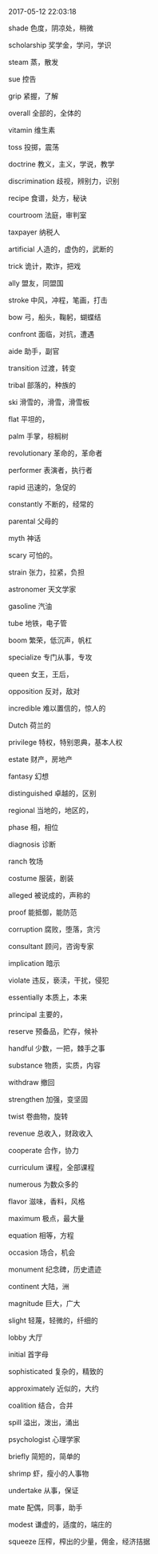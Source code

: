 2017-05-12 22:03:18

shade           色度，阴凉处，稍微

scholarship     奖学金，学问，学识

steam           蒸，散发

sue             控告

grip            紧握，了解

overall         全部的，全体的

vitamin         维生素

toss            投掷，震荡

doctrine        教义，主义，学说，教学

discrimination  歧视，辨别力，识别

recipe          食谱，处方，秘诀

courtroom       法庭，审判室

taxpayer        纳税人

artificial      人造的，虚伪的，武断的

trick           诡计，欺诈，把戏

ally            盟友，同盟国

stroke          中风，冲程，笔画，打击

bow             弓，船头，鞠躬，蝴蝶结

confront        面临，对抗，遭遇

aide            助手，副官

transition      过渡，转变

tribal          部落的，种族的

ski             滑雪的，滑雪，滑雪板

flat            平坦的，

palm            手掌，棕榈树

revolutionary       革命的，革命者

performer       表演者，执行者

rapid           迅速的，急促的

constantly      不断的，经常的

parental        父母的

myth            神话

scary           可怕的。

strain          张力，拉紧，负担

astronomer      天文学家

gasoline        汽油

tube            地铁，电子管

boom            繁荣，低沉声，帆杠

specialize      专门从事，专攻

queen           女王，王后，

opposition      反对，敌对

incredible      难以置信的，惊人的

Dutch           荷兰的

privilege       特权，特别恩典，基本人权

estate          财产，房地产

fantasy         幻想

distinguished       卓越的，区别

regional            当地的，地区的，

phase           相，相位

diagnosis       诊断

ranch           牧场

costume         服装，剧装

alleged         被说成的，声称的

proof           能抵御，能防范

corruption      腐败，堕落，贪污

consultant      顾问，咨询专家

implication     暗示

violate         违反，亵渎，干扰，侵犯

essentially     本质上，本来

principal       主要的，

reserve         预备品，贮存，候补

handful         少数，一把，棘手之事

substance       物质，实质，内容

withdraw            撤回

strengthen      加强，变坚固

twist           卷曲物，旋转

revenue         总收入，财政收入

cooperate       合作，协力

curriculum      课程，全部课程

numerous        为数众多的

flavor          滋味，香料，风格

maximum         极点，最大量

equation        相等，方程

occasion        场合，机会

monument        纪念碑，历史遗迹

continent       大陆，洲

magnitude       巨大，广大

slight          轻蔑，轻微的，纤细的

lobby           大厅

initial         首字母

sophisticated   复杂的，精致的

approximately   近似的，大约

coalition       结合，合并

spill           溢出，泼出，涌出

psychologist        心理学家

briefly         简短的，简单的

shrimp          虾，瘦小的人事物

undertake       从事，保证

mate            配偶，同事，助手

modest          谦虚的，适度的，端庄的

squeeze         压榨，榨出的少量，佣金，经济拮据

